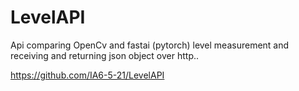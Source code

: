 # LevelAPI
Api comparing OpenCv and fastai (pytorch) level measurement and receiving and returning json object over http..

https://github.com/IA6-5-21/LevelAPI

